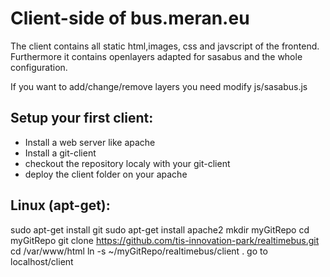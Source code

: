 Client-side of bus.meran.eu
=============================

The client contains all static html,images, css and javscript of the frontend.
Furthermore it contains openlayers adapted for sasabus and the whole configuration.

If you want to add/change/remove layers you need modify js/sasabus.js

Setup your first client:
------------------------
- Install a web server like apache 
- Install a git-client
- checkout the repository localy with your git-client
- deploy the client folder on your apache


Linux (apt-get):
-----------------
sudo apt-get install git
sudo apt-get install apache2
mkdir myGitRepo
cd myGitRepo
git clone https://github.com/tis-innovation-park/realtimebus.git
cd /var/www/html
ln -s ~/myGitRepo/realtimebus/client .
go to localhost/client
